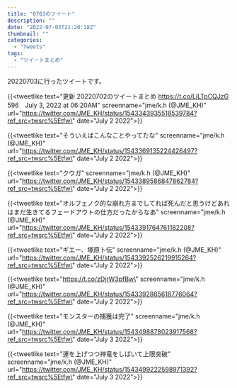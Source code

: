 ```yaml
---
title: "0703のツイート"
description: ""
date: "2022-07-03T21:20:18Z"
thumbnail: ""
categories:
  - "Tweets"
tags:
  - "ツイートまとめ"
---
```

20220703に行ったツイートです。
<!--more-->
{{<tweetlike text=\"更新 20220702のツイートまとめ https://t.co/LjLTpCQJzG 596　July 3, 2022 at 06:20AM\" screenname=\"jme/k.h (@JME_KH)\" url=\"https://twitter.com/JME_KH/status/1543343935518539784?ref_src=twsrc%5Etfw\" date=\"July 2 2022\">}}

{{<tweetlike text=\"そういえばこんなことやってたな\" screenname=\"jme/k.h (@JME_KH)\" url=\"https://twitter.com/JME_KH/status/1543369135224426497?ref_src=twsrc%5Etfw\" date=\"July 2 2022\">}}

{{<tweetlike text=\"クウガ\" screenname=\"jme/k.h (@JME_KH)\" url=\"https://twitter.com/JME_KH/status/1543389586847862784?ref_src=twsrc%5Etfw\" date=\"July 2 2022\">}}

{{<tweetlike text=\"オルフェノク的な崩れ方までしてれば死んだと思うけどあれはまだ生きてるフェードアウトの仕方だったからなあ\" screenname=\"jme/k.h (@JME_KH)\" url=\"https://twitter.com/JME_KH/status/1543391764761182208?ref_src=twsrc%5Etfw\" date=\"July 2 2022\">}}

{{<tweetlike text=\"ギエー、塚原卜伝\" screenname=\"jme/k.h (@JME_KH)\" url=\"https://twitter.com/JME_KH/status/1543392526219915264?ref_src=twsrc%5Etfw\" date=\"July 2 2022\">}}

{{<tweetlike text=\"https://t.co/zDjrW3pfBw\" screenname=\"jme/k.h (@JME_KH)\" url=\"https://twitter.com/JME_KH/status/1543392865618776064?ref_src=twsrc%5Etfw\" date=\"July 2 2022\">}}

{{<tweetlike text=\"モンスターの捕獲は完了\" screenname=\"jme/k.h (@JME_KH)\" url=\"https://twitter.com/JME_KH/status/1543498878023917568?ref_src=twsrc%5Etfw\" date=\"July 3 2022\">}}

{{<tweetlike text=\"運を上げつつ神竜をしばいて上限突破\" screenname=\"jme/k.h (@JME_KH)\" url=\"https://twitter.com/JME_KH/status/1543499222598971392?ref_src=twsrc%5Etfw\" date=\"July 3 2022\">}}

